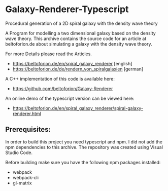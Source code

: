 # Galaxy-Renderer-Typescript
 Procedural generation of a 2D spiral galaxy with the density wave theory
 
A Program for modelling a two dimensional galaxy based on the density wave theory. This archive contains the source code for an 
article at beltoforion.de about simulating a galaxy with the density wave theory.

For more Details please read the Articles.

* https://beltoforion.de/en/spiral_galaxy_renderer [english]
* https://beltoforion.de/de/rendern_von_spiralgalaxien [german]

A C++ implementation of this code is available here:

* https://github.com/beltoforion/Galaxy-Renderer

An online demo of the typescript version can be viewed here:

* https://beltoforion.de/en/spiral_galaxy_renderer/spiral-galaxy-renderer.html

## Prerequisites:

In order to build this project you need typescript and npm. I did not add the npm dependencies to this archive. The repository was created using Visual Studio Code.

Before building make sure you have the following npm packages installed:
  * webpack
  * webpack-cli
  * gl-matrix
